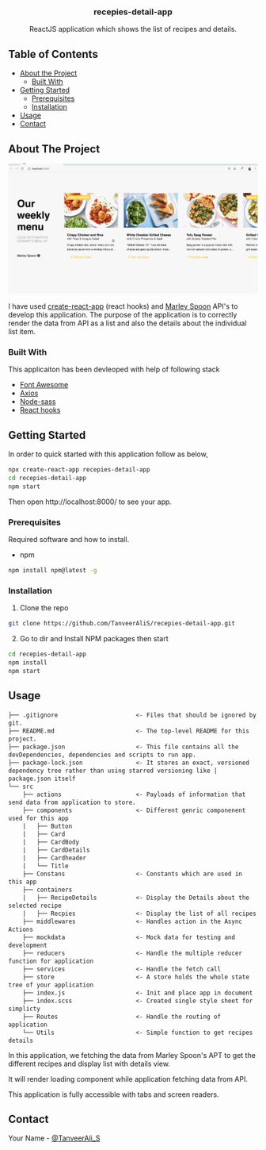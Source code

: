 
<p align="center">
  <h3 align="center">recepies-detail-app</h3>
</p>
  <p align="center">
    ReactJS application which shows the list of recipes and details.
    <br />
    </p>

## Table of Contents

* [About the Project](#about-the-project)
  * [Built With](#built-with)
* [Getting Started](#getting-started)
  * [Prerequisites](#prerequisites)
  * [Installation](#installation)
* [Usage](#usage)
* [Contact](#Contact)

## About The Project

![Demo](https://github.com/TanveerAliS/recepies-detail-app/blob/master/recepies-detail-app.gif)

I have used [create-react-app](https://github.com/facebook/create-react-app) (react hooks) and [Marley Spoon](https://marleyspoon.com) API's to develop this application. The purpose of the application is to correctly render the data from API as a list and also the details about the individual list item.

### Built With
This applicaiton has been devleoped with help of following stack
* [Font Awesome](https://fontawesome.com/)
* [Axios](https://github.com/axios/axios)
* [Node-sass](https://www.npmjs.com/package/node-sass)
* [React hooks](https://reactjs.org/docs/hooks-intro.html)

## Getting Started

In order to quick started with this application follow as below,

```sh
npx create-react-app recepies-detail-app
cd recepies-detail-app
npm start
```
Then open http://localhost:8000/ to see your app.

### Prerequisites

Required software and how to install.
* npm
```sh
npm install npm@latest -g
```

### Installation

1. Clone the repo
```sh
git clone https://github.com/TanveerAliS/recepies-detail-app.git
```
2. Go to dir and Install NPM packages then start
```sh
cd recepies-detail-app
npm install
npm start
```
## Usage

```
├── .gitignore                      <- Files that should be ignored by git. 
├── README.md                       <- The top-level README for this project.
├── package.json                    <- This file contains all the devDependencies, dependencies and scripts to run app.
├── package-lock.json               <- It stores an exact, versioned dependency tree rather than using starred versioning like |                                      package.json itself      
└── src
    ├── actions                     <- Payloads of information that send data from application to store.
    ├── components                  <- Different genric componenent used for this app
    |   ├── Button                  
    |   ├── Card                    
    |   ├── CardBody                
    |   ├── CardDetails            
    |   ├── Cardheader              
    |   └── Title                   
    ├── Constans                    <- Constants which are used in this app
    ├── containers                  
    |   ├── RecipeDetails           <- Display the Details about the selected recipe
    |   ├── Recpies                 <- Display the list of all recipes
    ├── middlewares                 <- Handles action in the Async Actions
    ├── mockdata                    <- Mock data for testing and development
    ├── reducers                    <- Handle the multiple reducer function for application 
    ├── services                    <- Handle the fetch call
    ├── store                       <- A store holds the whole state tree of your application
    ├── index.js                    <- Init and place app in document
    ├── index.scss                  <- Created single style sheet for simplicty
    ├── Routes                      <- Handle the routing of application 
    └── Utils                       <- Simple function to get recipes details
```

In this application, we fetching the data from Marley Spoon's APT to get the different recipes and display list with details view.

It will render loading component while application fetching data from API.

This application is fully accessible with tabs and screen readers.

## Contact

Your Name - [@TanveerAli_S](https://twitter.com/TanveerAli_S)
